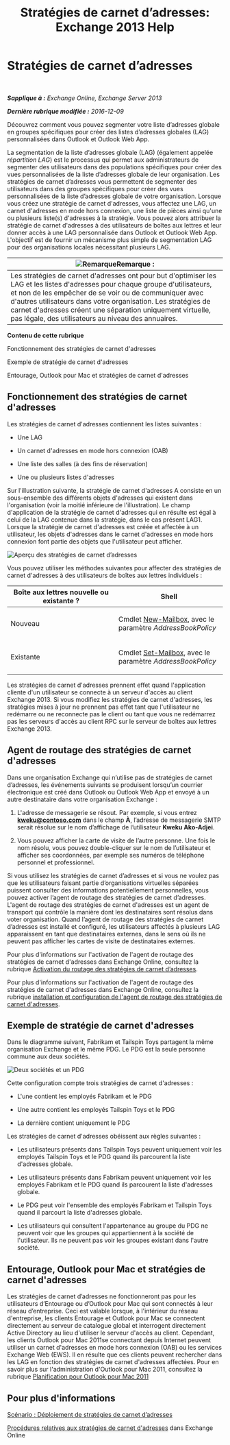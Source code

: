 ﻿---
title: 'Stratégies de carnet d’adresses: Exchange 2013 Help'
TOCTitle: Stratégies de carnet d’adresses
ms:assetid: d0a916a1-e3ed-49ae-b116-a559be0dcce6
ms:mtpsurl: https://technet.microsoft.com/fr-fr/library/Hh529948(v=EXCHG.150)
ms:contentKeyID: 50479283
ms.date: 04/24/2018
mtps_version: v=EXCHG.150
ms.translationtype: HT
---

# Stratégies de carnet d’adresses

 

_**Sapplique à :** Exchange Online, Exchange Server 2013_

_**Dernière rubrique modifiée :** 2016-12-09_

Découvrez comment vous pouvez segmenter votre liste d’adresses globale en groupes spécifiques pour créer des listes d’adresses globales (LAG) personnalisées dans Outlook et Outlook Web App.

La segmentation de la liste d’adresses globale (LAG) (également appelée *répartition LAG*) est le processus qui permet aux administrateurs de segmenter des utilisateurs dans des populations spécifiques pour créer des vues personnalisées de la liste d’adresses globale de leur organisation. Les stratégies de carnet d’adresses vous permettent de segmenter des utilisateurs dans des groupes spécifiques pour créer des vues personnalisées de la liste d’adresses globale de votre organisation. Lorsque vous créez une stratégie de carnet d'adresses, vous affectez une LAG, un carnet d'adresses en mode hors connexion, une liste de pièces ainsi qu'une ou plusieurs liste(s) d'adresses à la stratégie. Vous pouvez alors attribuer la stratégie de carnet d'adresses à des utilisateurs de boîtes aux lettres et leur donner accès à une LAG personnalisée dans Outlook et Outlook Web App. L'objectif est de fournir un mécanisme plus simple de segmentation LAG pour des organisations locales nécessitant plusieurs LAG.

<table>
<thead>
<tr class="header">
<th><img src="images/JJ159664.note(EXCHG.150).gif" title="Remarque" alt="Remarque" />Remarque :</th>
</tr>
</thead>
<tbody>
<tr class="odd">
<td>Les stratégies de carnet d'adresses ont pour but d'optimiser les LAG et les listes d'adresses pour chaque groupe d'utilisateurs, et non de les empêcher de se voir ou de communiquer avec d'autres utilisateurs dans votre organisation. Les stratégies de carnet d'adresses créent une séparation uniquement virtuelle, pas légale, des utilisateurs au niveau des annuaires.</td>
</tr>
</tbody>
</table>


**Contenu de cette rubrique**

Fonctionnement des stratégies de carnet d'adresses

Exemple de stratégie de carnet d'adresses

Entourage, Outlook pour Mac et stratégies de carnet d'adresses

## Fonctionnement des stratégies de carnet d'adresses

Les stratégies de carnet d'adresses contiennent les listes suivantes :

  - Une LAG

  - Un carnet d'adresses en mode hors connexion (OAB)

  - Une liste des salles (à des fins de réservation)

  - Une ou plusieurs listes d'adresses

Sur l'illustration suivante, la stratégie de carnet d'adresses A consiste en un sous-ensemble des différents objets d'adresses qui existent dans l'organisation (voir la moitié inférieure de l'illustration). Le champ d'application de la stratégie de carnet d'adresses qui en résulte est égal à celui de la LAG contenue dans la stratégie, dans le cas présent LAG1. Lorsque la stratégie de carnet d'adresses est créée et affectée à un utilisateur, les objets d'adresses dans le carnet d'adresses en mode hors connexion font partie des objets que l'utilisateur peut afficher.

![Aperçu des stratégies de carnet d’adresses](images/Hh529948.68084064-7319-431b-be3b-0cce761258b1(EXCHG.150).gif "Aperçu des stratégies de carnet d’adresses")

Vous pouvez utiliser les méthodes suivantes pour affecter des stratégies de carnet d'adresses à des utilisateurs de boîtes aux lettres individuels :


<table>
<colgroup>
<col style="width: 50%" />
<col style="width: 50%" />
</colgroup>
<thead>
<tr class="header">
<th>Boîte aux lettres nouvelle ou existante ?</th>
<th>Shell</th>
</tr>
</thead>
<tbody>
<tr class="odd">
<td><p>Nouveau</p></td>
<td><p>Cmdlet <a href="https://technet.microsoft.com/fr-fr/library/aa997663(v=exchg.150)">New-Mailbox</a>, avec le paramètre <em>AddressBookPolicy</em></p></td>
</tr>
<tr class="even">
<td><p>Existante</p></td>
<td><p>Cmdlet <a href="https://technet.microsoft.com/fr-fr/library/bb123981(v=exchg.150)">Set-Mailbox</a>, avec le paramètre <em>AddressBookPolicy</em></p>
<p></p></td>
</tr>
</tbody>
</table>


Les stratégies de carnet d'adresses prennent effet quand l'application cliente d'un utilisateur se connecte à un serveur d'accès au client Exchange 2013. Si vous modifiez les stratégies de carnet d'adresses, les stratégies mises à jour ne prennent pas effet tant que l'utilisateur ne redémarre ou ne reconnecte pas le client ou tant que vous ne redémarrez pas les serveurs d'accès au client RPC sur le serveur de boîtes aux lettres Exchange 2013.

## Agent de routage des stratégies de carnet d'adresses

Dans une organisation Exchange qui n’utilise pas de stratégies de carnet d’adresses, les événements suivants se produisent lorsqu’un courrier électronique est créé dans Outlook ou Outlook Web App et envoyé à un autre destinataire dans votre organisation Exchange :

1.  L'adresse de messagerie se résout. Par exemple, si vous entrez **kweku@contoso.com** dans le champ **À**, l’adresse de messagerie SMTP serait résolue sur le nom d’affichage de l’utilisateur **Kweku Ako-Adjei**.

2.  Vous pouvez afficher la carte de visite de l’autre personne. Une fois le nom résolu, vous pouvez double-cliquer sur le nom de l’utilisateur et afficher ses coordonnées, par exemple ses numéros de téléphone personnel et professionnel.

Si vous utilisez les stratégies de carnet d’adresses et si vous ne voulez pas que les utilisateurs faisant partie d’organisations virtuelles séparées puissent consulter des informations potentiellement personnelles, vous pouvez activer l’agent de routage des stratégies de carnet d’adresses. L'agent de routage des stratégies de carnet d'adresses est un agent de transport qui contrôle la manière dont les destinataires sont résolus dans voter organisation. Quand l’agent de routage des stratégies de carnet d’adresses est installé et configuré, les utilisateurs affectés à plusieurs LAG apparaissent en tant que destinataires externes, dans le sens où ils ne peuvent pas afficher les cartes de visite de destinataires externes.

Pour plus d'informations sur l'activation de l'agent de routage des stratégies de carnet d'adresses dans Exchange Online, consultez la rubrique [Activation du routage des stratégies de carnet d’adresses](https://technet.microsoft.com/fr-fr/library/jj891095\(v=exchg.150\)).

Pour plus d'informations sur l'activation de l'agent de routage des stratégies de carnet d'adresses dans Exchange Online, consultez la rubrique [installation et configuration de l'agent de routage des stratégies de carnet d'adresses](install-and-configure-the-address-book-policy-routing-agent-exchange-2013-help.md).

## Exemple de stratégie de carnet d'adresses

Dans le diagramme suivant, Fabrikam et Tailspin Toys partagent la même organisation Exchange et le même PDG. Le PDG est la seule personne commune aux deux sociétés.

![Deux sociétés et un PDG](images/Hh529948.c87a5654-d456-4688-acb2-0be15ba1cda6(EXCHG.150).gif "Deux sociétés et un PDG")

Cette configuration compte trois stratégies de carnet d'adresses :

  - L'une contient les employés Fabrikam et le PDG

  - Une autre contient les employés Tailspin Toys et le PDG

  - La dernière contient uniquement le PDG

Les stratégies de carnet d'adresses obéissent aux règles suivantes :

  - Les utilisateurs présents dans Tailspin Toys peuvent uniquement voir les employés Tailspin Toys et le PDG quand ils parcourent la liste d'adresses globale.

  - Les utilisateurs présents dans Fabrikam peuvent uniquement voir les employés Fabrikam et le PDG quand ils parcourent la liste d'adresses globale.

  - Le PDG peut voir l'ensemble des employés Fabrikam et Tailspin Toys quand il parcourt la liste d'adresses globale.

  - Les utilisateurs qui consultent l'appartenance au groupe du PDG ne peuvent voir que les groupes qui appartiennent à la société de l'utilisateur. Ils ne peuvent pas voir les groupes existant dans l'autre société.

## Entourage, Outlook pour Mac et stratégies de carnet d'adresses

Les stratégies de carnet d’adresses ne fonctionneront pas pour les utilisateurs d’Entourage ou d’Outlook pour Mac qui sont connectés à leur réseau d’entreprise. Ceci est valable lorsque, à l'intérieur du réseau d'entreprise, les clients Entourage et Outlook pour Mac se connectent directement au serveur de catalogue global et interrogent directement Active Directory au lieu d'utiliser le serveur d'accès au client. Cependant, les clients Outlook pour Mac 2011se connectant depuis Internet peuvent utiliser un carnet d'adresses en mode hors connexion (OAB) ou les services Exchange Web (EWS). Il en résulte que ces clients peuvent rechercher dans les LAG en fonction des stratégies de carnet d'adresses affectées. Pour en savoir plus sur l'administration d'Outlook pour Mac 2011, consultez la rubrique [Planification pour Outlook pour Mac 2011](https://go.microsoft.com/fwlink/?linkid=231878)

## Pour plus d'informations

[Scénario : Déploiement de stratégies de carnet d’adresses](scenario-deploying-address-book-policies-exchange-2013-help.md)

[Procédures relatives aux stratégies de carnet d'adresses](https://technet.microsoft.com/fr-fr/library/jj891096\(v=exchg.150\)) dans Exchange Online

